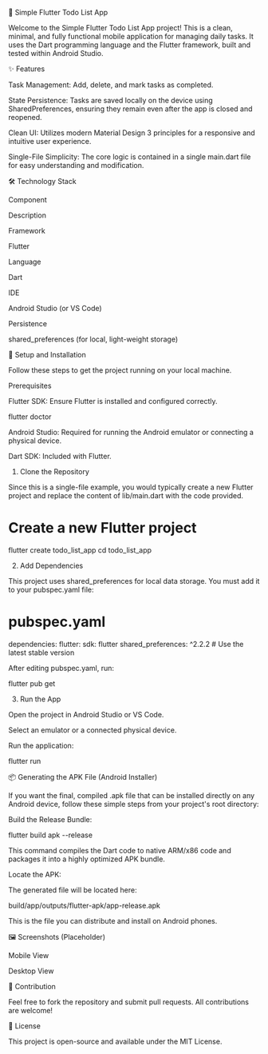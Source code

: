 📝 Simple Flutter Todo List App

Welcome to the Simple Flutter Todo List App project! This is a clean, minimal, and fully functional mobile application for managing daily tasks. It uses the Dart programming language and the Flutter framework, built and tested within Android Studio.

✨ Features

Task Management: Add, delete, and mark tasks as completed.

State Persistence: Tasks are saved locally on the device using SharedPreferences, ensuring they remain even after the app is closed and reopened.

Clean UI: Utilizes modern Material Design 3 principles for a responsive and intuitive user experience.

Single-File Simplicity: The core logic is contained in a single main.dart file for easy understanding and modification.

🛠️ Technology Stack

Component

Description

Framework

Flutter

Language

Dart

IDE

Android Studio (or VS Code)

Persistence

shared_preferences (for local, light-weight storage)

🚀 Setup and Installation

Follow these steps to get the project running on your local machine.

Prerequisites

Flutter SDK: Ensure Flutter is installed and configured correctly.

flutter doctor


Android Studio: Required for running the Android emulator or connecting a physical device.

Dart SDK: Included with Flutter.

1. Clone the Repository

Since this is a single-file example, you would typically create a new Flutter project and replace the content of lib/main.dart with the code provided.

# Create a new Flutter project
flutter create todo_list_app
cd todo_list_app


2. Add Dependencies

This project uses shared_preferences for local data storage. You must add it to your pubspec.yaml file:

# pubspec.yaml
dependencies:
  flutter:
    sdk: flutter
  shared_preferences: ^2.2.2  # Use the latest stable version


After editing pubspec.yaml, run:

flutter pub get


3. Run the App

Open the project in Android Studio or VS Code.

Select an emulator or a connected physical device.

Run the application:

flutter run


📦 Generating the APK File (Android Installer)

If you want the final, compiled .apk file that can be installed directly on any Android device, follow these simple steps from your project's root directory:

Build the Release Bundle:

flutter build apk --release


This command compiles the Dart code to native ARM/x86 code and packages it into a highly optimized APK bundle.

Locate the APK:

The generated file will be located here:

build/app/outputs/flutter-apk/app-release.apk


This is the file you can distribute and install on Android phones.

🖼️ Screenshots (Placeholder)

Mobile View

Desktop View





🤝 Contribution

Feel free to fork the repository and submit pull requests. All contributions are welcome!

📄 License

This project is open-source and available under the MIT License.
